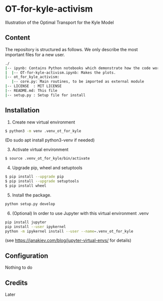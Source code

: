# OT-for-kyle-activism
Illustration of the Optimal Transport for the Kyle Model

## Content

The repository is structured as follows. We only describe the most important files for a new user.
```bash
./
|-- ipynb: Contains Python notebooks which demonstrate how the code works
|  |-- OT-for-kyle-activism.ipynb: Makes the plots.
|-- ot_for_kyle_activism:
   |-- core.py: Main routines, to be imported as external module
|-- LICENSE  : MIT LICENSE
|-- README.md: This file
|-- setup.py : Setup file for install
```

## Installation

1. Create new virtual environment

```bash
$ python3 -m venv .venv_ot_for_kyle
```

(Do
sudo apt install python3-venv
if needed)

3. Activate virtual environment

```bash
$ source .venv_ot_for_kyle/bin/activate
```

4. Upgrade pip, wheel and setuptools 

```bash
$ pip install --upgrade pip
$ pip install --upgrade setuptools
$ pip install wheel
```

5. Install the package.

```bash
python setup.py develop
```

6. (Optional) In order to use Jupyter with this virtual environment .venv
```bash
pip install jupyter
pip install --user ipykernel
python -m ipykernel install --user --name=.venv_ot_for_kyle
```
(see https://janakiev.com/blog/jupyter-virtual-envs/ for details)

## Configuration
Nothing to do

## Credits
Later